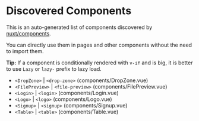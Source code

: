 # Discovered Components

This is an auto-generated list of components discovered by [nuxt/components](https://github.com/nuxt/components).

You can directly use them in pages and other components without the need to import them.

**Tip:** If a component is conditionally rendered with `v-if` and is big, it is better to use `Lazy` or `lazy-` prefix to lazy load.

- `<DropZone>` | `<drop-zone>` (components/DropZone.vue)
- `<FilePreview>` | `<file-preview>` (components/FilePreview.vue)
- `<Login>` | `<login>` (components/Login.vue)
- `<Logo>` | `<logo>` (components/Logo.vue)
- `<Signup>` | `<signup>` (components/Signup.vue)
- `<Table>` | `<table>` (components/Table.vue)
